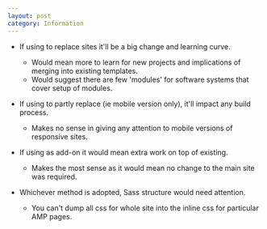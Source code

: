 ```yaml
---
layout: post
category: Information
---
```

- If using to replace sites it'll be a big change and learning curve.
  - Would mean more to learn for new projects and implications of merging into existing templates.
  - Would suggest there are few 'modules' for software systems that cover setup of modules.

- If using to partly replace (ie mobile version only), it'll impact any build process.
  - Makes no sense in giving any attention to mobile versions of responsive sites.
  
- If using as add-on it would mean extra work on top of existing.
  - Makes the most sense as it would mean no change to the main site was required.
  
- Whichever method is adopted, Sass structure would need attention.
  - You can't dump all css for whole site into the inline css for particular AMP pages.
